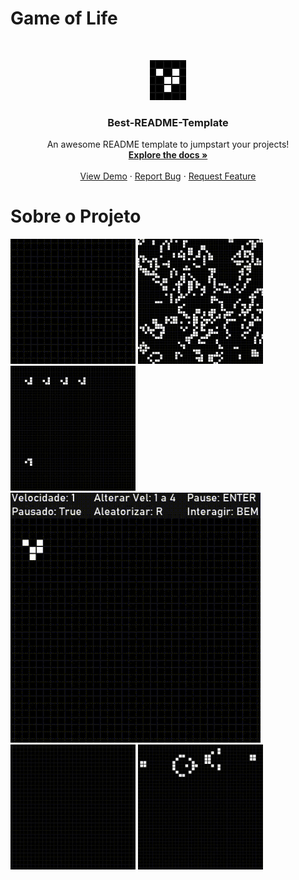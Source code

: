 # Game of Life

<br />
<p align="center">
  <a href="https://github.com/othneildrew/Best-README-Template">
    <img src="Imagens/ConwayLogo.png" alt="Logo">
  </a>

  <h3 align="center">Best-README-Template</h3>

  <p align="center">
    An awesome README template to jumpstart your projects!
    <br />
    <a href="https://github.com/othneildrew/Best-README-Template"><strong>Explore the docs »</strong></a>
    <br />
    <br />
    <a href="https://github.com/othneildrew/Best-README-Template">View Demo</a>
    ·
    <a href="https://github.com/othneildrew/Best-README-Template/issues">Report Bug</a>
    ·
    <a href="https://github.com/othneildrew/Best-README-Template/issues">Request Feature</a>
  </p>
</p>


# Sobre o Projeto

<img src="Imagens/GifConway1.gif" width="200" height="200" />
<img src="Imagens/GifConway2.gif" width="200" height="200" />
<img src="Imagens/GifConway3.gif" width="200" height="200" />
<img src="Imagens/GifConway4.gif" width="400" height="400" />
<img src="Imagens/GifConway5.gif" width="200" height="200" />
<img src="Imagens/GifConway6.gif" width="200" height="200" />
